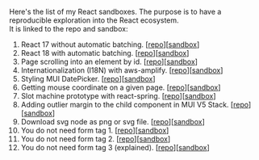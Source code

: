 Here's the list of my React sandboxes.
The purpose is to have a reproducible exploration into the React ecosystem.  
It is linked to the repo and sandbox:
1. React 17 without automatic batching. [[repo](https://github.com/artidata/react17-without-automatic-batching)][[sandbox](https://codesandbox.io/s/github/artidata/react17-without-automatic-batching)]
2. React 18 with automatic batching. [[repo](https://github.com/artidata/react18-with-automatic-batching)][[sandbox](https://codesandbox.io/s/github/artidata/react18-with-automatic-batching)]
3. Page scrolling into an element by id. [[repo](https://github.com/artidata/scrollIntoView)][[sandbox](https://codesandbox.io/s/github/artidata/scrollIntoView)]
4. Internationalization (I18N) with aws-amplify. [[repo](https://github.com/artidata/amplify-i18n)][[sandbox](https://codesandbox.io/s/github/artidata/amplify-i18n)]
5. Styling MUI DatePicker. [[repo](https://github.com/artidata/styling-mui-datepicker)][[sandbox](https://codesandbox.io/s/github/artidata/styling-mui-datepicker)] 
6. Getting mouse coordinate on a given page. [[repo](https://github.com/artidata/mouse-coordinate)][[sandbox](https://codesandbox.io/s/github/artidata/mouse-coordinate)]
7. Slot machine prototype with react-spring. [[repo](https://github.com/artidata/slot-react-spring)][[sandbox](https://codesandbox.io/s/github/artidata/slot-react-spring)]
8. Adding outlier margin to the child component in MUI V5 Stack. [[repo](https://github.com/artidata/mui-v5-stack-outlier)][[sandbox](https://codesandbox.io/s/github/artidata/mui-v5-stack-outlier)] 
9. Download svg node as png or svg file. [[repo](https://github.com/artidata/svg-to-png-or-svg)][[sandbox](https://codesandbox.io/s/github/artidata/svg-to-png-or-svg)]
10. You do not need form tag 1. [[repo](https://github.com/artidata/form-tag-obsolete-pre)][[sandbox](https://codesandbox.io/s/github/artidata/form-tag-obsolete-pre)]
11. You do not need form tag 2. [[repo](https://github.com/artidata/form-tag-obsolete)][[sandbox](https://codesandbox.io/s/github/artidata/form-tag-obsolete)]
12. You do not need form tag 3 (explained). [[repo](https://github.com/artidata/form-tag-inconsistency)][[sandbox](https://codesandbox.io/s/github/artidata/form-tag-inconsistency)]
